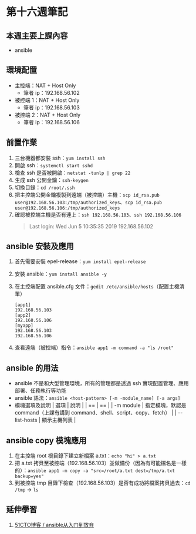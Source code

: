 # 第十六週筆記

## 本週主要上課內容
* ansible

## 環境配置
* 主控端：NAT + Host Only
    * 筆者 ip：192.168.56.102
* 被控端 1：NAT + Host Only
    * 筆者 ip：192.168.56.103
* 被控端 2：NAT + Host Only
    * 筆者 ip：192.168.56.106

## 前置作業
1. 三台機器都安裝 ssh：`yum install ssh`
2. 開啟 ssh：`systemctl start sshd`
3. 檢查 ssh 是否被開啟：`netstat -tunlp | grep 22`
4. 生成 ssh 公開金鑰：`ssh-keygen`
5. 切換目錄：`cd /root/.ssh`
6. 把主控端公開金鑰複製到遠端（被控端）主機：`scp id_rsa.pub user@192.168.56.103:/tmp/authorized_keys`、`scp id_rsa.pub user@192.168.56.106:/tmp/authorized_keys`
7. 確認被控端主機是否有連上：`ssh 192.168.56.103`、`ssh 192.168.56.106`
    > Last login: Wed Jun  5 10:35:35 2019 192.168.56.102

## ansible 安裝及應用
1. 首先需要安裝 epel-release：`yum install epel-release`
2. 安裝 ansible：`yum install ansible -y`
3. 在主控端配置 ansible.cfg 文件：`gedit /etc/ansible/hosts`（配置主機清單）
    ```
    [app1]
    192.168.56.103
    [app2]
    192.168.56.106
    [myapp]
    192.168.56.103
    192.168.56.106
    ```

4. 查看遠端（被控端）指令：`ansible app1 -m command -a "ls /root"`

## ansible 的用法
* ansible 不是和大型管理環境，所有的管理都是透過 ssh 實現配置管理、應用部署、任務執行等功能
* ansible 語法：`ansible <host-pattern> [-m -module_name] [-a args]`
* 模塊選項及說明
| 選項 | 說明 |
| == | == |
| -m module | 指定模塊，默認是 command（上課有講到 command、shell、script、copy、fetch） |
| --list-hosts | 顯示主機列表 |

## ansible copy 模塊應用
1. 在主控端 root 根目錄下建立新檔案 a.txt：`echo "hi" > a.txt`
2. 把 a.txt 拷貝至被控端（192.168.56.103）並做備份（因為有可能檔名是一樣的）：`ansible app1 -m copy -a "src=/root/a.txt dest=/tmp/a.txt backup=yes"`
3. 到被控端 tmp 目錄下檢查（192.168.56.103）是否有成功將檔案拷貝過去：`cd /tmp` -> `ls`



## 延伸學習
1. [51CTO博客 / ansible从入门到放弃](https://blog.51cto.com/11886307/2385720)

